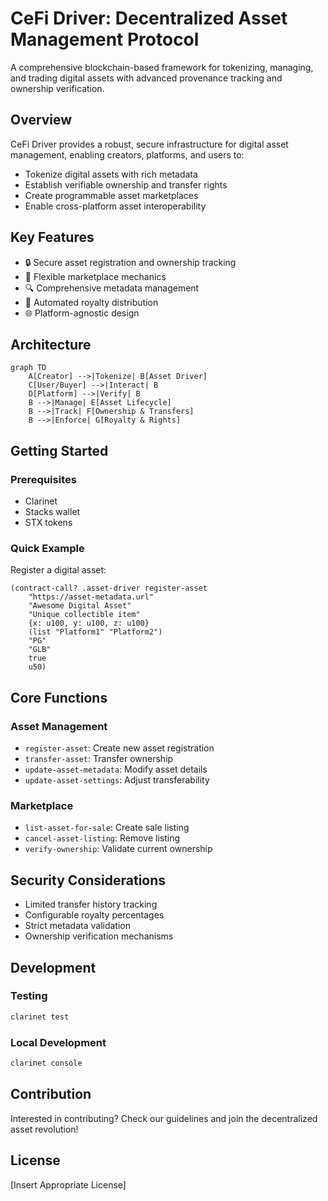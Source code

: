 # CeFi Driver: Decentralized Asset Management Protocol

A comprehensive blockchain-based framework for tokenizing, managing, and trading digital assets with advanced provenance tracking and ownership verification.

## Overview

CeFi Driver provides a robust, secure infrastructure for digital asset management, enabling creators, platforms, and users to:

- Tokenize digital assets with rich metadata
- Establish verifiable ownership and transfer rights
- Create programmable asset marketplaces
- Enable cross-platform asset interoperability

## Key Features

- 🔒 Secure asset registration and ownership tracking
- 💱 Flexible marketplace mechanics
- 🔍 Comprehensive metadata management
- 💸 Automated royalty distribution
- 🌐 Platform-agnostic design

## Architecture

```mermaid
graph TD
    A[Creator] -->|Tokenize| B[Asset Driver]
    C[User/Buyer] -->|Interact| B
    D[Platform] -->|Verify| B
    B -->|Manage| E[Asset Lifecycle]
    B -->|Track| F[Ownership & Transfers]
    B -->|Enforce| G[Royalty & Rights]
```

## Getting Started

### Prerequisites
- Clarinet
- Stacks wallet
- STX tokens

### Quick Example

Register a digital asset:
```clarity
(contract-call? .asset-driver register-asset
    "https://asset-metadata.url"
    "Awesome Digital Asset"
    "Unique collectible item"
    {x: u100, y: u100, z: u100}
    (list "Platform1" "Platform2")
    "PG"
    "GLB"
    true
    u50)
```

## Core Functions

### Asset Management
- `register-asset`: Create new asset registration
- `transfer-asset`: Transfer ownership
- `update-asset-metadata`: Modify asset details
- `update-asset-settings`: Adjust transferability

### Marketplace
- `list-asset-for-sale`: Create sale listing
- `cancel-asset-listing`: Remove listing
- `verify-ownership`: Validate current ownership

## Security Considerations

- Limited transfer history tracking
- Configurable royalty percentages
- Strict metadata validation
- Ownership verification mechanisms

## Development

### Testing
```bash
clarinet test
```

### Local Development
```bash
clarinet console
```

## Contribution

Interested in contributing? Check our guidelines and join the decentralized asset revolution!

## License

[Insert Appropriate License]